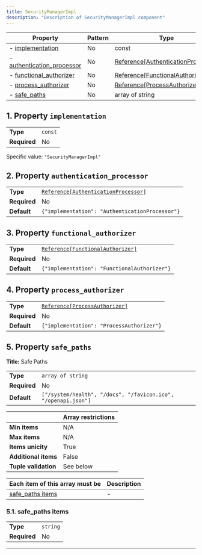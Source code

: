 ```yaml
---
title: SecurityManagerImpl
description: "Description of SecurityManagerImpl component"
---
```

| Property                                                 | Pattern | Type                               | Deprecated | Definition | Title/Description |
| -------------------------------------------------------- | ------- | ---------------------------------- | ---------- | ---------- | ----------------- |
| - [implementation](#implementation )                     | No      | const                              | No         | -          | -                 |
| - [authentication_processor](#authentication_processor ) | No      | [Reference[AuthenticationProcessor]](/docs/components/authenticationprocessor/overview) | No         | -          | -                 |
| - [functional_authorizer](#functional_authorizer )       | No      | [Reference[FunctionalAuthorizer]](/docs/components/functionalauthorizer/overview)    | No         | -          | -                 |
| - [process_authorizer](#process_authorizer )             | No      | [Reference[ProcessAuthorizer]](/docs/components/processauthorizer/overview)       | No         | -          | -                 |
| - [safe_paths](#safe_paths )                             | No      | array of string                    | No         | -          | Safe Paths        |

## <a name="implementation"></a>1. Property `implementation`

|              |         |
| ------------ | ------- |
| **Type**     | `const` |
| **Required** | No      |

Specific value: `"SecurityManagerImpl"`

## <a name="authentication_processor"></a>2. Property `authentication_processor`

|              |                                                 |
| ------------ | ----------------------------------------------- |
| **Type**     | [`Reference[AuthenticationProcessor]`](/docs/components/authenticationprocessor/overview)            |
| **Required** | No                                              |
| **Default**  | `{"implementation": "AuthenticationProcessor"}` |

## <a name="functional_authorizer"></a>3. Property `functional_authorizer`

|              |                                              |
| ------------ | -------------------------------------------- |
| **Type**     | [`Reference[FunctionalAuthorizer]`](/docs/components/functionalauthorizer/overview)            |
| **Required** | No                                           |
| **Default**  | `{"implementation": "FunctionalAuthorizer"}` |

## <a name="process_authorizer"></a>4. Property `process_authorizer`

|              |                                           |
| ------------ | ----------------------------------------- |
| **Type**     | [`Reference[ProcessAuthorizer]`](/docs/components/processauthorizer/overview)            |
| **Required** | No                                        |
| **Default**  | `{"implementation": "ProcessAuthorizer"}` |

## <a name="safe_paths"></a>5. Property `safe_paths`

**Title:** Safe Paths

|              |                                                                |
| ------------ | -------------------------------------------------------------- |
| **Type**     | `array of string`                                              |
| **Required** | No                                                             |
| **Default**  | `["/system/health", "/docs", "/favicon.ico", "/openapi.json"]` |

|                      | Array restrictions |
| -------------------- | ------------------ |
| **Min items**        | N/A                |
| **Max items**        | N/A                |
| **Items unicity**    | True               |
| **Additional items** | False              |
| **Tuple validation** | See below          |

| Each item of this array must be       | Description |
| ------------------------------------- | ----------- |
| [safe_paths items](#safe_paths_items) | -           |

### <a name="autogenerated_heading_2"></a>5.1. safe_paths items

|              |          |
| ------------ | -------- |
| **Type**     | `string` |
| **Required** | No       |

----------------------------------------------------------------------------------------------------------------------------
